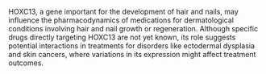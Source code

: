 HOXC13, a gene important for the development of hair and nails, may influence the pharmacodynamics of medications for dermatological conditions involving hair and nail growth or regeneration. Although specific drugs directly targeting HOXC13 are not yet known, its role suggests potential interactions in treatments for disorders like ectodermal dysplasia and skin cancers, where variations in its expression might affect treatment outcomes.